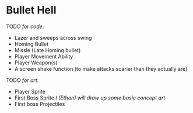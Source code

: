 # Bullet Hell

TODO *for code*:
* Lazer and sweeps across swing
* Homing Bullet
* Missle (Late Homing bullet)
* Player Movement Ability
* Player Weapon(s)
* A screen shake function (to make attacks scarier than they actually are)

TODO *for art*:
* Player Sprite
* First Boss Sprite *I (Ethan) will draw up some basic concept art*
* First boss Projectiles
